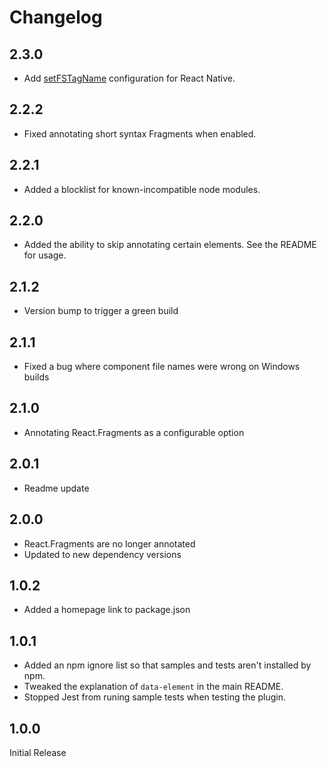 # Changelog

## 2.3.0

- Add [setFSTagName](./README.md#setfstagname-setting) configuration for React Native.

## 2.2.2

- Fixed annotating short syntax Fragments when enabled.

## 2.2.1

- Added a blocklist for known-incompatible node modules.

## 2.2.0

- Added the ability to skip annotating certain elements. See the README for usage.

## 2.1.2

- Version bump to trigger a green build

## 2.1.1

- Fixed a bug where component file names were wrong on Windows builds

## 2.1.0

- Annotating React.Fragments as a configurable option

## 2.0.1

- Readme update

## 2.0.0

- React.Fragments are no longer annotated
- Updated to new dependency versions

## 1.0.2

- Added a homepage link to package.json

## 1.0.1

- Added an npm ignore list so that samples and tests aren't installed by npm.
- Tweaked the explanation of `data-element` in the main README.
- Stopped Jest from runing sample tests when testing the plugin. 

## 1.0.0

Initial Release
